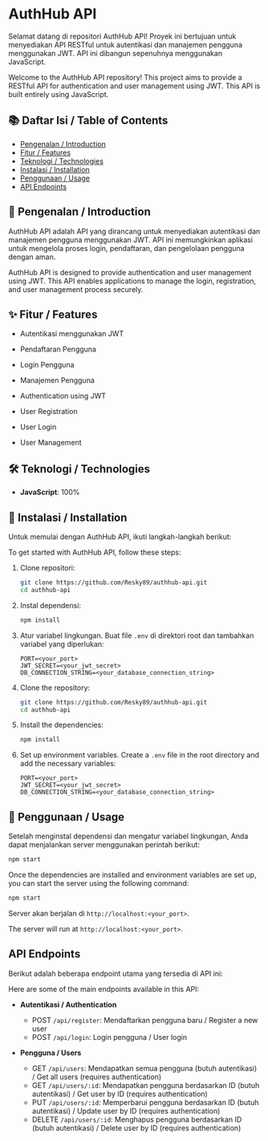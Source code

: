 # AuthHub API

Selamat datang di repositori AuthHub API! Proyek ini bertujuan untuk menyediakan API RESTful untuk autentikasi dan manajemen pengguna menggunakan JWT. API ini dibangun sepenuhnya menggunakan JavaScript.

Welcome to the AuthHub API repository! This project aims to provide a RESTful API for authentication and user management using JWT. This API is built entirely using JavaScript.

## 📚 Daftar Isi / Table of Contents

- [Pengenalan / Introduction](#pengenalan--introduction)
- [Fitur / Features](#fitur--features)
- [Teknologi / Technologies](#teknologi--technologies)
- [Instalasi / Installation](#instalasi--installation)
- [Penggunaan / Usage](#penggunaan--usage)
- [API Endpoints](#api-endpoints)

## 📖 Pengenalan / Introduction

AuthHub API adalah API yang dirancang untuk menyediakan autentikasi dan manajemen pengguna menggunakan JWT. API ini memungkinkan aplikasi untuk mengelola proses login, pendaftaran, dan pengelolaan pengguna dengan aman.

AuthHub API is designed to provide authentication and user management using JWT. This API enables applications to manage the login, registration, and user management process securely.

## ✨ Fitur / Features

- Autentikasi menggunakan JWT
- Pendaftaran Pengguna
- Login Pengguna
- Manajemen Pengguna

- Authentication using JWT
- User Registration
- User Login
- User Management

## 🛠️ Teknologi / Technologies

- **JavaScript**: 100%

## 🚀 Instalasi / Installation

Untuk memulai dengan AuthHub API, ikuti langkah-langkah berikut:

To get started with AuthHub API, follow these steps:

1. Clone repositori:
    ```sh
    git clone https://github.com/Resky89/authhub-api.git
    cd authhub-api
    ```

2. Instal dependensi:
    ```sh
    npm install
    ```

3. Atur variabel lingkungan. Buat file `.env` di direktori root dan tambahkan variabel yang diperlukan:
    ```env
    PORT=<your_port>
    JWT_SECRET=<your_jwt_secret>
    DB_CONNECTION_STRING=<your_database_connection_string>
    ```

1. Clone the repository:
    ```sh
    git clone https://github.com/Resky89/authhub-api.git
    cd authhub-api
    ```

2. Install the dependencies:
    ```sh
    npm install
    ```

3. Set up environment variables. Create a `.env` file in the root directory and add the necessary variables:
    ```env
    PORT=<your_port>
    JWT_SECRET=<your_jwt_secret>
    DB_CONNECTION_STRING=<your_database_connection_string>
    ```

## 📖 Penggunaan / Usage

Setelah menginstal dependensi dan mengatur variabel lingkungan, Anda dapat menjalankan server menggunakan perintah berikut:

```sh
npm start
```

Once the dependencies are installed and environment variables are set up, you can start the server using the following command:

```sh
npm start
```

Server akan berjalan di `http://localhost:<your_port>`.

The server will run at `http://localhost:<your_port>`.

## API Endpoints

Berikut adalah beberapa endpoint utama yang tersedia di API ini:

Here are some of the main endpoints available in this API:

- **Autentikasi / Authentication**
  - POST `/api/register`: Mendaftarkan pengguna baru / Register a new user
  - POST `/api/login`: Login pengguna / User login

- **Pengguna / Users**
  - GET `/api/users`: Mendapatkan semua pengguna (butuh autentikasi) / Get all users (requires authentication)
  - GET `/api/users/:id`: Mendapatkan pengguna berdasarkan ID (butuh autentikasi) / Get user by ID (requires authentication)
  - PUT `/api/users/:id`: Memperbarui pengguna berdasarkan ID (butuh autentikasi) / Update user by ID (requires authentication)
  - DELETE `/api/users/:id`: Menghapus pengguna berdasarkan ID (butuh autentikasi) / Delete user by ID (requires authentication)
